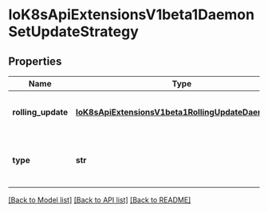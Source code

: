 # IoK8sApiExtensionsV1beta1DaemonSetUpdateStrategy

## Properties
Name | Type | Description | Notes
------------ | ------------- | ------------- | -------------
**rolling_update** | [**IoK8sApiExtensionsV1beta1RollingUpdateDaemonSet**](IoK8sApiExtensionsV1beta1RollingUpdateDaemonSet.md) | Rolling update config params. Present only if type &#x3D; \&quot;RollingUpdate\&quot;. | [optional] 
**type** | **str** | Type of daemon set update. Can be \&quot;RollingUpdate\&quot; or \&quot;OnDelete\&quot;. Default is OnDelete. | [optional] 

[[Back to Model list]](../README.md#documentation-for-models) [[Back to API list]](../README.md#documentation-for-api-endpoints) [[Back to README]](../README.md)


